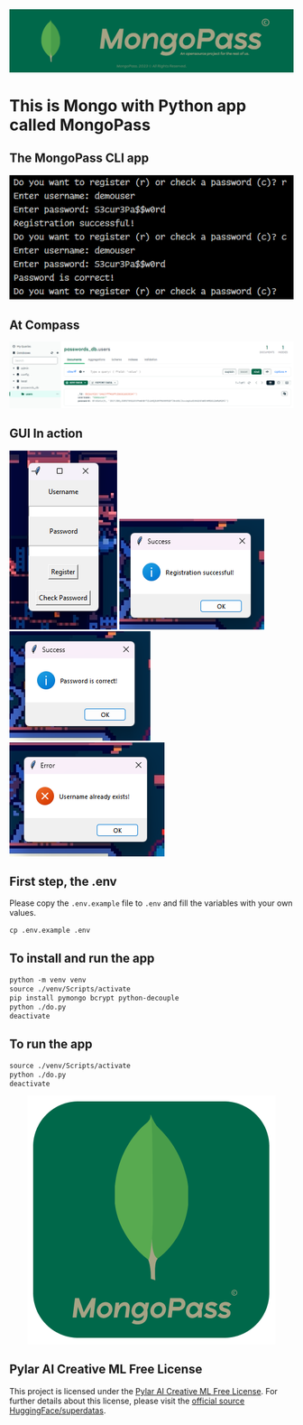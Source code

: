 <div align="center">
    <img src=".githubages/BannerApp.png" alt="MongoPass Banner">
</div>

# This is Mongo with Python app called MongoPass

## The MongoPass CLI app

![MongoPass Screenshot](.githubages/screenshot.png)

## At Compass

![Alt text](.githubages/screenshot_compass.png)

## GUI In action

![GUI APP](.githubages/Gui-App.png)
![Create](.githubages/Gui-Create.png)
![Search](.githubages/Gui-Check.png)
![Error](.githubages/Gui-Error.png)
## First step, the .env

Please copy the `.env.example` file to `.env` and fill the variables with your own values.

```
cp .env.example .env
```

## To install and run the app

```
python -m venv venv
source ./venv/Scripts/activate
pip install pymongo bcrypt python-decouple
python ./do.py
deactivate
```

## To run the app

```
source ./venv/Scripts/activate
python ./do.py
deactivate
```

<div align="center">
    <img src=".githubages/IconApp.png" alt="Mongo Pass">
</div>

## Pylar AI Creative ML Free License

This project is licensed under the [Pylar AI Creative ML Free License](LICENSE.md). For further details about this license, please visit the [official source HuggingFace/superdatas](https://huggingface.co/spaces/superdatas/free-license).
